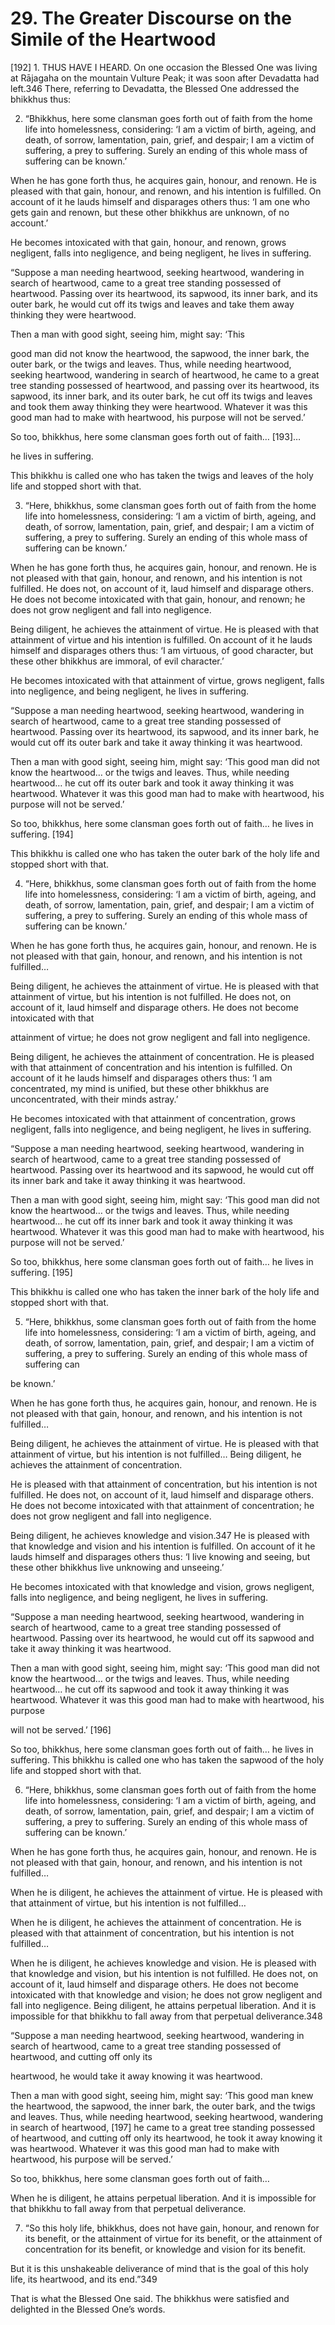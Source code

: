 # 29. The Greater Discourse on the Simile of the Heartwood

[192] 1. THUS HAVE I HEARD. On one occasion the
Blessed One was living at Rājagaha on the mountain Vulture
Peak; it was soon after Devadatta had left.346 There, referring
to Devadatta, the Blessed One addressed the bhikkhus thus:

2. “Bhikkhus, here some clansman goes forth out of faith
from the home life into homelessness, considering: ‘I am a
victim of birth, ageing, and death, of sorrow, lamentation,
pain, grief, and despair; I am a victim of suffering, a prey to
suffering. Surely an ending of this whole mass of suffering can
be known.’

When he has gone forth thus, he acquires gain, honour,
and renown. He is pleased with that gain, honour, and renown,
and his intention is fulfilled. On account of it he lauds himself
and disparages others thus: ‘I am one who gets gain and
renown, but these other bhikkhus are unknown, of no account.’

He becomes intoxicated with that gain, honour, and
renown, grows negligent, falls into negligence, and being
negligent, he lives in suffering.

“Suppose a man needing heartwood, seeking heartwood,
wandering in search of heartwood, came to a great tree
standing possessed of heartwood. Passing over its heartwood,
its sapwood, its inner bark, and its outer bark, he would cut off
its twigs and leaves and take them away thinking they were
heartwood.

Then a man with good sight, seeing him, might say: ‘This


good man did not know the heartwood, the sapwood, the
inner bark, the outer bark, or the twigs and leaves. Thus, while
needing heartwood, seeking heartwood, wandering in search
of heartwood, he came to a great tree standing possessed of
heartwood, and passing over its heartwood, its sapwood, its
inner bark, and its outer bark, he cut off its twigs and leaves
and took them away thinking they were heartwood. Whatever
it was this good man had to make with heartwood, his purpose
will not be served.’

So too, bhikkhus, here some clansman goes forth out of
faith… [193]…

he lives in suffering.

This bhikkhu is called one who has taken the twigs and
leaves of the holy life and stopped short with that.

3. “Here, bhikkhus, some clansman goes forth out of
faith from the home life into homelessness, considering: ‘I am
a victim of birth, ageing, and death, of sorrow, lamentation,
pain, grief, and despair; I am a victim of suffering, a prey to
suffering. Surely an ending of this whole mass of suffering can
be known.’

When he has gone forth thus, he acquires gain, honour,
and renown. He is not pleased with that gain, honour, and
renown, and his intention is not fulfilled. He does not, on
account of it, laud himself and disparage others. He does not
become intoxicated with that gain, honour, and renown; he
does not grow negligent and fall into negligence.

Being diligent, he achieves the attainment of virtue. He
is pleased with that attainment of virtue and his intention is
fulfilled. On account of it he lauds himself and disparages
others thus: ‘I am virtuous, of good character, but these other
bhikkhus are immoral, of evil character.’


He becomes intoxicated with that attainment of virtue,
grows negligent, falls into negligence, and being negligent, he
lives in suffering.

“Suppose a man needing heartwood, seeking heartwood,
wandering in search of heartwood, came to a great tree
standing possessed of heartwood. Passing over its heartwood,
its sapwood, and its inner bark, he would cut off its outer bark
and take it away thinking it was heartwood.

Then a man with good sight, seeing him, might say: ‘This
good man did not know the heartwood… or the twigs and
leaves. Thus, while needing heartwood… he cut off its outer
bark and took it away thinking it was heartwood. Whatever it
was this good man had to make with heartwood, his purpose
will not be served.’

So too, bhikkhus, here some clansman goes forth out of
faith… he lives in suffering. [194]

This bhikkhu is called one who has taken the outer bark
of the holy life and stopped short with that.

4. “Here, bhikkhus, some clansman goes forth out of
faith from the home life into homelessness, considering: ‘I am
a victim of birth, ageing, and death, of sorrow, lamentation,
pain, grief, and despair; I am a victim of suffering, a prey to
suffering. Surely an ending of this whole mass of suffering can
be known.’

When he has gone forth thus, he acquires gain, honour,
and renown. He is not pleased with that gain, honour, and
renown, and his intention is not fulfilled…

Being diligent, he achieves the attainment of virtue. He
is pleased with that attainment of virtue, but his intention is
not fulfilled. He does not, on account of it, laud himself and
disparage others. He does not become intoxicated with that


attainment of virtue; he does not grow negligent and fall into
negligence.

Being diligent, he achieves the attainment of concentration.
He is pleased with that attainment of concentration and his
intention is fulfilled. On account of it he lauds himself and
disparages others thus: ‘I am concentrated, my mind is unified,
but these other bhikkhus are unconcentrated, with their minds
astray.’

He becomes intoxicated with that attainment of
concentration, grows negligent, falls into negligence, and
being negligent, he lives in suffering.

“Suppose a man needing heartwood, seeking heartwood,
wandering in search of heartwood, came to a great tree
standing possessed of heartwood. Passing over its heartwood
and its sapwood, he would cut off its inner bark and take it
away thinking it was heartwood.

Then a man with good sight, seeing him, might say: ‘This
good man did not know the heartwood… or the twigs and
leaves. Thus, while needing heartwood… he cut off its inner
bark and took it away thinking it was heartwood. Whatever it
was this good man had to make with heartwood, his purpose
will not be served.’

So too, bhikkhus, here some clansman goes forth out of
faith… he lives in suffering. [195]

This bhikkhu is called one who has taken the inner bark
of the holy life and stopped short with that.

5. “Here, bhikkhus, some clansman goes forth out of
faith from the home life into homelessness, considering: ‘I am
a victim of birth, ageing, and death, of sorrow, lamentation,
pain, grief, and despair; I am a victim of suffering, a prey to
suffering. Surely an ending of this whole mass of suffering can


be known.’

When he has gone forth thus, he acquires gain, honour,
and renown. He is not pleased with that gain, honour, and
renown, and his intention is not fulfilled…

Being diligent, he achieves the attainment of virtue. He
is pleased with that attainment of virtue, but his intention is
not fulfilled… Being diligent, he achieves the attainment of
concentration.

He is pleased with that attainment of concentration,
but his intention is not fulfilled. He does not, on account of
it, laud himself and disparage others. He does not become
intoxicated with that attainment of concentration; he does not
grow negligent and fall into negligence.

Being diligent, he achieves knowledge and vision.347 He
is pleased with that knowledge and vision and his intention
is fulfilled. On account of it he lauds himself and disparages
others thus: ‘I live knowing and seeing, but these other
bhikkhus live unknowing and unseeing.’

He becomes intoxicated with that knowledge and vision,
grows negligent, falls into negligence, and being negligent, he
lives in suffering.

“Suppose a man needing heartwood, seeking heartwood,
wandering in search of heartwood, came to a great tree
standing possessed of heartwood. Passing over its heartwood,
he would cut off its sapwood and take it away thinking it was
heartwood.

Then a man with good sight, seeing him, might say:
‘This good man did not know the heartwood… or the twigs
and leaves. Thus, while needing heartwood… he cut off its
sapwood and took it away thinking it was heartwood. Whatever
it was this good man had to make with heartwood, his purpose


will not be served.’ [196]

So too, bhikkhus, here some clansman goes forth out of
faith… he lives in suffering. This bhikkhu is called one who
has taken the sapwood of the holy life and stopped short with
that.

6. “Here, bhikkhus, some clansman goes forth out of
faith from the home life into homelessness, considering: ‘I am
a victim of birth, ageing, and death, of sorrow, lamentation,
pain, grief, and despair; I am a victim of suffering, a prey to
suffering. Surely an ending of this whole mass of suffering can
be known.’

When he has gone forth thus, he acquires gain, honour,
and renown. He is not pleased with that gain, honour, and
renown, and his intention is not fulfilled…

When he is diligent, he achieves the attainment of virtue.
He is pleased with that attainment of virtue, but his intention
is not fulfilled…

When he is diligent, he achieves the attainment
of concentration. He is pleased with that attainment of
concentration, but his intention is not fulfilled…

When he is diligent, he achieves knowledge and vision.
He is pleased with that knowledge and vision, but his intention
is not fulfilled. He does not, on account of it, laud himself and
disparage others. He does not become intoxicated with that
knowledge and vision; he does not grow negligent and fall into
negligence. Being diligent, he attains perpetual liberation. And
it is impossible for that bhikkhu to fall away from that perpetual
deliverance.348

“Suppose a man needing heartwood, seeking heartwood,
wandering in search of heartwood, came to a great tree
standing possessed of heartwood, and cutting off only its


heartwood, he would take it away knowing it was heartwood.

Then a man with good sight, seeing him, might say: ‘This
good man knew the heartwood, the sapwood, the inner bark,
the outer bark, and the twigs and leaves. Thus, while needing
heartwood, seeking heartwood, wandering in search of
heartwood, [197] he came to a great tree standing possessed
of heartwood, and cutting off only its heartwood, he took it
away knowing it was heartwood. Whatever it was this good
man had to make with heartwood, his purpose will be served.’

So too, bhikkhus, here some clansman goes forth out of
faith…

When he is diligent, he attains perpetual liberation. And it
is impossible for that bhikkhu to fall away from that perpetual
deliverance.

7. “So this holy life, bhikkhus, does not have gain, honour,
and renown for its benefit, or the attainment of virtue for its
benefit, or the attainment of concentration for its benefit, or
knowledge and vision for its benefit.

But it is this unshakeable deliverance of mind that is the
goal of this holy life, its heartwood, and its end.”349

That is what the Blessed One said. The bhikkhus were
satisfied and delighted in the Blessed One’s words.
